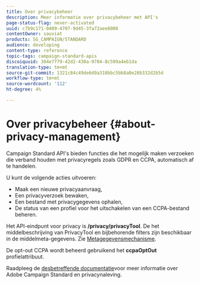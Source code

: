 ```yaml
---
title: Over privacybeheer
description: Meer informatie over privacybeheer met API's
page-status-flag: never-activated
uuid: c7b9c171-0409-4707-9d45-3fa72aee8008
contentOwner: sauviat
products: SG_CAMPAIGN/STANDARD
audience: developing
content-type: reference
topic-tags: campaign-standard-apis
discoiquuid: 304e7779-42d2-430a-9704-8c599a4eb1da
translation-type: tm+mt
source-git-commit: 1321c84c49de6d9a318bbc5bb8a0e28b332d2b5d
workflow-type: tm+mt
source-wordcount: '112'
ht-degree: 4%

---
```



# Over privacybeheer {#about-privacy-management}

Campaign Standard API&#39;s bieden functies die het mogelijk maken verzoeken die verband houden met privacyregels zoals GDPR en CCPA, automatisch af te handelen.

U kunt de volgende acties uitvoeren:

* Maak een nieuwe privacyaanvraag,
* Een privacyverzoek bewaken,
* Een bestand met privacygegevens ophalen,
* De status van een profiel voor het uitschakelen van een CCPA-bestand beheren.

Het API-eindpunt voor privacy is **/privacy/privacyTool**. De het middelbeschrijving van PrivacyTool en bijbehorende filters zijn beschikbaar in de middelmeta-gegevens. Zie [Metagegevensmechanisme](../../api/using/metadata-mechanism.md).

De opt-out CCPA wordt beheerd gebruikend het **ccpaOptOut** profielattribuut.

Raadpleeg de [desbetreffende documentatie](https://helpx.adobe.com/nl/campaign/kb/acs-privacy.html)voor meer informatie over Adobe Campaign Standard en privacynaleving.
